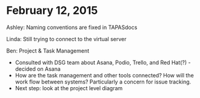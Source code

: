 # February 12, 2015 
Ashley: Naming conventions are fixed in TAPASdocs

Linda: Still trying to connect to the virtual server

Ben: Project & Task Management
* Consulted with DSG team about Asana, Podio, Trello, and Red Hat(?) - decided on Asana
* How are the task management and other tools connected? How will the work flow between systems? Particularly a concern for issue tracking.
* Next step: look at the project level diagram
